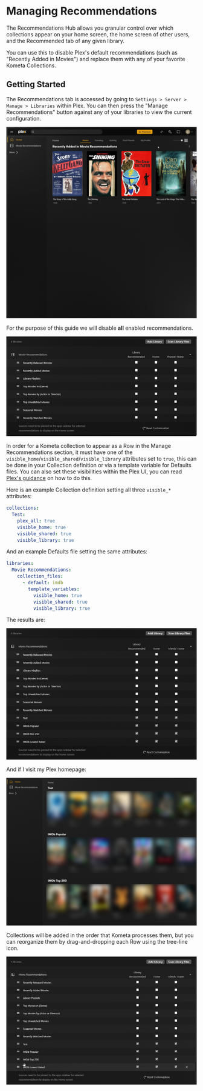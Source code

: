 # Managing Recommendations

The Recommendations Hub allows you granular control over which collections appear on your home screen, the home screen of other users, and the Recommended tab of any given library.

You can use this to disable Plex's default recommendations (such as "Recently Added in Movies") and replace them with any of your favorite Kometa Collections.


## Getting Started

The Recommendations tab is accessed by going to `Settings > Server > Manage > Libraries` within Plex. You can then press the "Manage Recommendations" button against any of your libraries to view the current configuration.

![hub1.gif](images/hub1.gif)

For the purpose of this guide we will disable **all** enabled recommendations.

![hub2.png](images/hub2.png)

In order for a Kometa collection to appear as a Row in the Manage Recommendations section, it must have one of the `visible_home`/`visible_shared`/`visible_library` attributes set to `true`, this can be done in your Collection definition or via a template variable for Defaults files. You can also set these visibilities within the Plex UI, you can read [Plex's guidance](https://support.plex.tv/articles/manage-recommendations/) on how to do this. 

Here is an example Collection definition setting all three `visible_*` attributes:

```yaml
collections:
  Test:
    plex_all: true
    visible_home: true
    visible_shared: true
    visible_library: true
```

And an example Defaults file setting the same attributes:
```yaml
libraries:
  Movie Recommendations:
    collection_files:
      - default: imdb
        template_variables:
          visible_home: true
          visible_shared: true
          visible_library: true
```

The results are:

![hub3.png](images/hub3.png)

And if I visit my Plex homepage:

![hub4.png](images/hub4.png)

Collections will be added in the order that Kometa processes them, but you can reorganize them by drag-and-dropping each Row using the tree-line icon.

![hub5.gif](images/hub5.gif)

